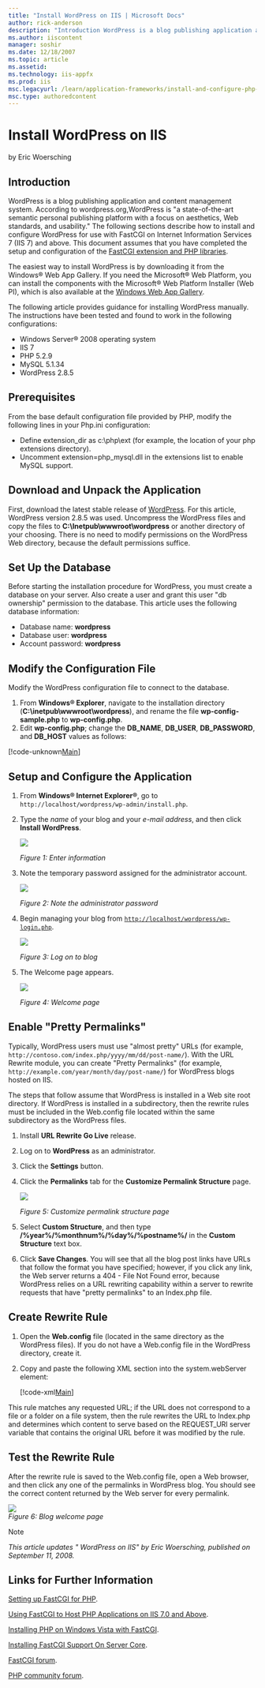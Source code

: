 ```yaml
---
title: "Install WordPress on IIS | Microsoft Docs"
author: rick-anderson
description: "Introduction WordPress is a blog publishing application and content management system. According to wordpress.org, WordPress is “a state-of-the-art semantic..."
ms.author: iiscontent
manager: soshir
ms.date: 12/18/2007
ms.topic: article
ms.assetid: 
ms.technology: iis-appfx
ms.prod: iis
msc.legacyurl: /learn/application-frameworks/install-and-configure-php-applications-on-iis/install-wordpress-on-iis
msc.type: authoredcontent
---
```

Install WordPress on IIS
====================
by Eric Woersching

## Introduction

WordPress is a blog publishing application and content management system. According to wordpress.org,WordPress is "a state-of-the-art semantic personal publishing platform with a focus on aesthetics, Web standards, and usability." The following sections describe how to install and configure WordPress for use with FastCGI on Internet Information Services 7 (IIS 7) and above. This document assumes that you have completed the setup and configuration of the [FastCGI extension and PHP libraries](using-fastcgi-to-host-php-applications-on-iis-60.md).

The easiest way to install WordPress is by downloading it from the Windows® Web App Gallery. If you need the Microsoft® Web Platform, you can install the components with the Microsoft® Web Platform Installer (Web PI), which is also available at the [Windows Web App Gallery](https://www.microsoft.com/web/gallery/Categories.aspx?sorting=alphabetical).

The following article provides guidance for installing WordPress manually. The instructions have been tested and found to work in the following configurations:

- Windows Server® 2008 operating system
- IIS 7
- PHP 5.2.9
- MySQL 5.1.34
- WordPress 2.8.5

## Prerequisites

From the base default configuration file provided by PHP, modify the following lines in your Php.ini configuration:

- Define extension\_dir as c:\php\ext (for example, the location of your php extensions directory).
- Uncomment extension=php\_mysql.dll in the extensions list to enable MySQL support.

## Download and Unpack the Application

First, download the latest stable release of [WordPress](http://wordpress.org/download/). For this article, WordPress version 2.8.5 was used. Uncompress the WordPress files and copy the files to **C:\Inetpub\wwwroot\wordpress** or another directory of your choosing. There is no need to modify permissions on the WordPress Web directory, because the default permissions suffice.

## Set Up the Database

Before starting the installation procedure for WordPress, you must create a database on your server. Also create a user and grant this user "db ownership" permission to the database. This article uses the following database information:

- Database name: **wordpress**
- Database user: **wordpress**
- Account password: **wordpress**

## Modify the Configuration File

Modify the WordPress configuration file to connect to the database.

1. From **Windows® Explorer**, navigate to the installation directory (**C:\inetpub\wwwroot\wordpress**), and rename the file **wp-config-sample.php** to **wp-config.php**.
2. Edit **wp-config.php**; change the **DB\_NAME**, **DB\_USER**, **DB\_PASSWORD**, and **DB\_HOST** values as follows:

[!code-unknown[Main](install-wordpress-on-iis/samples/sample-127108-1.unknown)]

## Setup and Configure the Application

1. From **Windows® Internet Explorer®**, go to `http://localhost/wordpress/wp-admin/install.php`.
2. Type the *name* of your blog and your *e-mail address*, and then click **Install WordPress**.  

    [![](install-wordpress-on-iis/_static/image2.jpg)](install-wordpress-on-iis/_static/image1.jpg)

    *Figure 1: Enter information*
3. Note the temporary password assigned for the administrator account.  

    [![](install-wordpress-on-iis/_static/image4.jpg)](install-wordpress-on-iis/_static/image3.jpg)

    *Figure 2: Note the administrator password*
4. Begin managing your blog from [`http://localhost/wordpress/wp-login.php`](http://localhost/wordpress/wp-login.php).  

    [![](install-wordpress-on-iis/_static/image6.jpg)](install-wordpress-on-iis/_static/image5.jpg)

    *Figure 3: Log on to blog*
5. The Welcome page appears.  

    [![](install-wordpress-on-iis/_static/image8.jpg)](install-wordpress-on-iis/_static/image7.jpg)

    *Figure 4: Welcome page*

## Enable "Pretty Permalinks"

Typically, WordPress users must use "almost pretty" URLs (for example, `http://contoso.com/index.php/yyyy/mm/dd/post-name/`). With the URL Rewrite module, you can create "Pretty Permalinks" (for example, `http://example.com/year/month/day/post-name/`) for WordPress blogs hosted on IIS.

The steps that follow assume that WordPress is installed in a Web site root directory. If WordPress is installed in a subdirectory, then the rewrite rules must be included in the Web.config file located within the same subdirectory as the WordPress files.

1. Install **URL Rewrite Go Live** release.
2. Log on to **WordPress** as an administrator.
3. Click the **Settings** button.
4. Click the **Permalinks** tab for the **Customize Permalink Structure** page.  

    [![](install-wordpress-on-iis/_static/image10.jpg)](install-wordpress-on-iis/_static/image9.jpg)

    *Figure 5: Customize permalink structure page*
5. Select **Custom Structure**, and then type  
    **/%year%/%monthnum%/%day%/%postname%/** in the     **Custom Structure** text box.
6. Click **Save Changes**. You will see that all the blog post links have URLs that follow the format you have specified; however, if you click any link, the Web server returns a 404 - File Not Found error, because WordPress relies on a URL rewriting capability within a server to rewrite requests that have "pretty permalinks" to an Index.php file.

## Create Rewrite Rule

1. Open the **Web.config** file (located in the same directory as the WordPress files). If you do not have a Web.config file in the WordPress directory, create it.
2. Copy and paste the following XML section into the system.webServer element:  

    [!code-xml[Main](install-wordpress-on-iis/samples/sample2.xml)]

This rule matches any requested URL; if the URL does not correspond to a file or a folder on a file system, then the rule rewrites the URL to Index.php and determines which content to serve based on the REQUEST\_URI server variable that contains the original URL before it was modified by the rule.

## Test the Rewrite Rule

After the rewrite rule is saved to the Web.config file, open a Web browser, and then click any one of the permalinks in WordPress blog. You should see the correct content returned by the Web server for every permalink.

[![](install-wordpress-on-iis/_static/image12.jpg)](install-wordpress-on-iis/_static/image11.jpg)  
*Figure 6: Blog welcome page*

> [!NOTE]
> *This article updates " WordPress on IIS" by Eric Woersching, published on September 11, 2008.*

## Links for Further Information

[Setting up FastCGI for PHP](../running-php-applications-on-iis/set-up-fastcgi-for-php.md).

[Using FastCGI to Host PHP Applications on IIS 7.0 and Above](using-fastcgi-to-host-php-applications-on-iis.md).

[Installing PHP on Windows Vista with FastCGI](../install-and-configure-php-on-iis/installing-php-on-windows-vista-with-fastcgi.md).

[Installing FastCGI Support On Server Core](../install-and-configure-php-on-iis/install-php-and-fastcgi-support-on-server-core.md).

[FastCGI forum](https://forums.iis.net/1104.aspx).

[PHP community forum](https://forums.iis.net/1102.aspx).